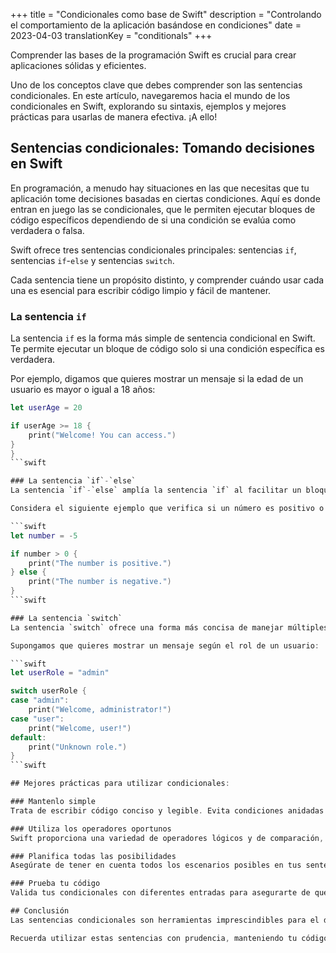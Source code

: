 +++
title = "Condicionales como base de Swift"
description = "Controlando el comportamiento de la aplicación basándose en condiciones"
date = 2023-04-03
translationKey = "conditionals"
+++

Comprender las bases de la programación Swift es crucial para crear aplicaciones sólidas y eficientes.

Uno de los conceptos clave que debes comprender son las sentencias condicionales. En este artículo, navegaremos hacia el mundo de los condicionales en Swift, explorando su sintaxis, ejemplos y mejores prácticas para usarlas de manera efectiva. ¡A ello!

## Sentencias condicionales: Tomando decisiones en Swift
En programación, a menudo hay situaciones en las que necesitas que tu aplicación tome decisiones basadas en ciertas condiciones. Aquí es donde entran en juego las se condicionales, que le permiten ejecutar bloques de código específicos dependiendo de si una condición se evalúa como verdadera o falsa.

Swift ofrece tres sentencias condicionales principales: sentencias `if`, sentencias `if`-`else` y sentencias `switch`.

Cada sentencia tiene un propósito distinto, y comprender cuándo usar cada una es esencial para escribir código limpio y fácil de mantener.

### La sentencia `if`
La sentencia `if` es la forma más simple de sentencia condicional en Swift. Te permite ejecutar un bloque de código solo si una condición específica es verdadera.

Por ejemplo, digamos que quieres mostrar un mensaje si la edad de un usuario es mayor o igual a 18 años:

```swift
let userAge = 20

if userAge >= 18 {
    print("Welcome! You can access.")
}
}
```swift

### La sentencia `if`-`else`
La sentencia `if`-`else` amplía la sentencia `if` al facilitar un bloque de código alternativo para ejecutar cuando la condición que se evalúa resulta falsa.

Considera el siguiente ejemplo que verifica si un número es positivo o negativo:

```swift
let number = -5

if number > 0 {
    print("The number is positive.")
} else {
    print("The number is negative.")
}
```swift

### La sentencia `switch`
La sentencia `switch` ofrece una forma más concisa de manejar múltiples condiciones posibles. Evalúa un valor determinado frente a varios casos y ejecuta el bloque de código asociado con el primer caso coincidente.

Supongamos que quieres mostrar un mensaje según el rol de un usuario:

```swift
let userRole = "admin"

switch userRole {
case "admin":
    print("Welcome, administrator!")
case "user":
    print("Welcome, user!")
default:
    print("Unknown role.")
}
```swift

## Mejores prácticas para utilizar condicionales:

### Mantenlo simple
Trata de escribir código conciso y legible. Evita condiciones anidadas complejas que puedan dificultar la comprensión y el mantenimiento del código.

### Utiliza los operadores oportunos
Swift proporciona una variedad de operadores lógicos y de comparación, como `<`, `>`, `==`, `&&`, `||`, para construir condiciones más complejas.

### Planifica todas las posibilidades
Asegúrate de tener en cuenta todos los escenarios posibles en tus sentencias condicionales. El caso `default` en `switch` actúa como un comodín para el resto de condiciones que no hayas tenido en cuenta.

### Prueba tu código
Valida tus condicionales con diferentes entradas para asegurarte de que se comporten como esperas. Las pruebas unitarias son una práctica muy valiosa para identificar y solucionar cualquier problema desde el principio.

## Conclusión
Las sentencias condicionales son herramientas imprescindibles para el desarrollo con Swift, ya que te permiten tomar decisiones y controlar el flujo de tu código en función de situaciones específicas. Al dominar las sentencias `if`, `if`-`else` y `switch`, obtendrás la capacidad de crear aplicaciones dinámicas y personalizadas.

Recuerda utilizar estas sentencias con prudencia, manteniendo tu código limpio y comprensible. 😉